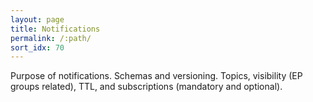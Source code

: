 ```yaml
---
layout: page
title: Notifications
permalink: /:path/
sort_idx: 70
---
```

Purpose of notifications. Schemas and versioning. Topics, visibility (EP groups related), TTL, and subscriptions (mandatory and optional).
